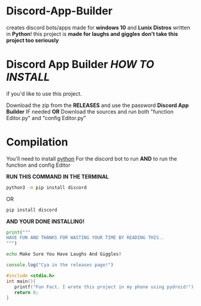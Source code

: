 # Discord-App-Builder
creates discord bots/apps
made for **windows 10** and **Lunix Distros**
written in **Python**!
this project is **made for laughs and giggles**
**don't take this project too seriously**



# Discord App Builder *HOW TO INSTALL*

if you'd like to use this project.

Download the zip from the **RELEASES** and use the password **Discord App Builder** IF needed
**OR** Download the sources and run both "function Editor.py" and "config Editor.py"

# Compilation
You'll need to install <a href="https://www.python.org/downloads">python</a>
For the discord bot to run **AND** to run the function and config Editor

**RUN THIS COMMAND IN THE TERMINAL**
```bash
python3 -m pip install discord
```
OR
```bat
pip install discord
```
**AND YOUR DONE INSTALLING!**
```python
print("""
HAVE FUN AND THANKS FOR WASTING YOUR TIME BY READING THIS..
""")
```

```bash
echo Make Sure You Have Laughs And Giggles!
```

```javascript
console.log("Cya in the releases page!")
```

```c
#include <stdio.h>
int main(){
   printf("Fun Fact. I wrote this project in my phone using pydroid!");
   return 0;
}
```
